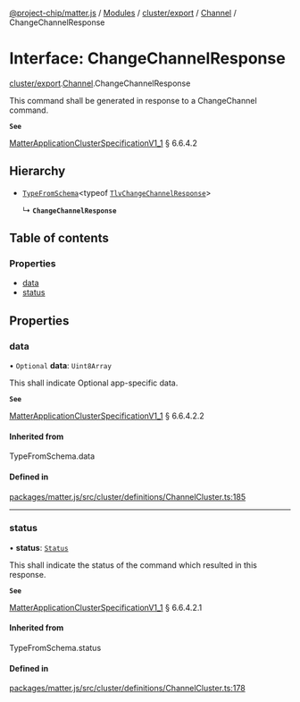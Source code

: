 [@project-chip/matter.js](../README.md) / [Modules](../modules.md) / [cluster/export](../modules/cluster_export.md) / [Channel](../modules/cluster_export.Channel.md) / ChangeChannelResponse

# Interface: ChangeChannelResponse

[cluster/export](../modules/cluster_export.md).[Channel](../modules/cluster_export.Channel.md).ChangeChannelResponse

This command shall be generated in response to a ChangeChannel command.

**`See`**

[MatterApplicationClusterSpecificationV1_1](spec_export.MatterApplicationClusterSpecificationV1_1.md) § 6.6.4.2

## Hierarchy

- [`TypeFromSchema`](../modules/tlv_export.md#typefromschema)\<typeof [`TlvChangeChannelResponse`](../modules/cluster_export.Channel.md#tlvchangechannelresponse)\>

  ↳ **`ChangeChannelResponse`**

## Table of contents

### Properties

- [data](cluster_export.Channel.ChangeChannelResponse.md#data)
- [status](cluster_export.Channel.ChangeChannelResponse.md#status)

## Properties

### data

• `Optional` **data**: `Uint8Array`

This shall indicate Optional app-specific data.

**`See`**

[MatterApplicationClusterSpecificationV1_1](spec_export.MatterApplicationClusterSpecificationV1_1.md) § 6.6.4.2.2

#### Inherited from

TypeFromSchema.data

#### Defined in

[packages/matter.js/src/cluster/definitions/ChannelCluster.ts:185](https://github.com/project-chip/matter.js/blob/3adaded6/packages/matter.js/src/cluster/definitions/ChannelCluster.ts#L185)

___

### status

• **status**: [`Status`](../enums/cluster_export.Channel.Status.md)

This shall indicate the status of the command which resulted in this response.

**`See`**

[MatterApplicationClusterSpecificationV1_1](spec_export.MatterApplicationClusterSpecificationV1_1.md) § 6.6.4.2.1

#### Inherited from

TypeFromSchema.status

#### Defined in

[packages/matter.js/src/cluster/definitions/ChannelCluster.ts:178](https://github.com/project-chip/matter.js/blob/3adaded6/packages/matter.js/src/cluster/definitions/ChannelCluster.ts#L178)
